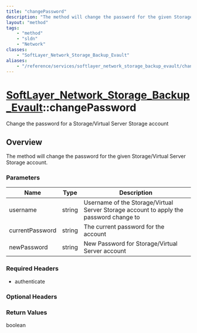 ```yaml
---
title: "changePassword"
description: "The method will change the password for the given Storage/Virtual Server Storage account."
layout: "method"
tags:
    - "method"
    - "sldn"
    - "Network"
classes:
    - "SoftLayer_Network_Storage_Backup_Evault"
aliases:
    - "/reference/services/softlayer_network_storage_backup_evault/changePassword"
---
```

# [SoftLayer_Network_Storage_Backup_Evault](/reference/services/SoftLayer_Network_Storage_Backup_Evault)::changePassword

Change the password for a Storage/Virtual Server Storage account


## Overview 
The method will change the password for the given Storage/Virtual Server Storage account. 

### Parameters 
|Name | Type | Description |
| --- | --- | --- |
|username| string| Username of the Storage/Virtual Server Storage account to apply the password change to|
|currentPassword| string| The current password for the account|
|newPassword| string| New Password for Storage/Virtual Server account|


### Required Headers
* authenticate

### Optional Headers

### Return Values
boolean

